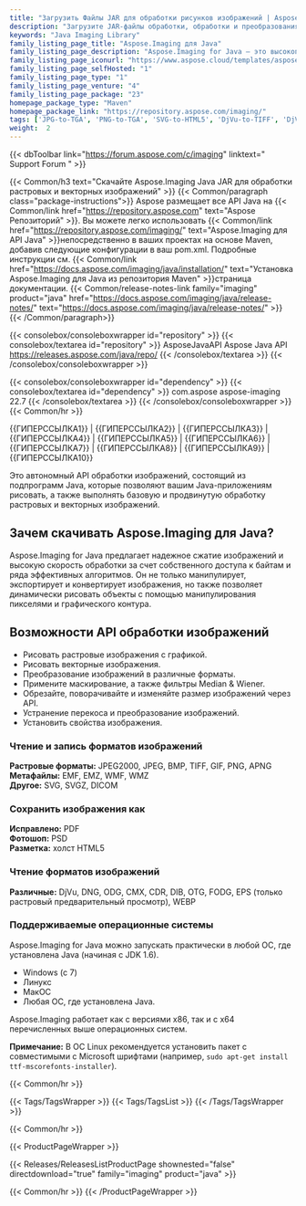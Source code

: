 ```yaml
---
title: "Загрузить Файлы JAR для обработки рисунков изображений | Aspose.Imaging"
description: "Загрузите JAR-файлы обработки, обработки и преобразования изображений. Поддерживает маскирование, фильтры, выравнивание, матричное преобразование, формы, сглаживание и векторы."
keywords: "Java Imaging Library"
family_listing_page_title: "Aspose.Imaging для Java"
family_listing_page_description: "Aspose.Imaging for Java — это высокопроизводительный и хорошо документированный API обработки изображений, который предоставляет разработчикам наиболее гибкую группу процедур обработки изображений для создания, обработки, сохранения и преобразования изображений в своих приложениях Java без необходимости использования редактора изображений. ."
family_listing_page_iconurl: "https://www.aspose.cloud/templates/aspose/App_Themes/V3/images/imaging/272x272/aspose_imaging-for-java-min.png"
family_listing_page_selfHosted: "1"
family_listing_page_type: "1"
family_listing_page_venture: "4"
family_listing_page_package: "23"
homepage_package_type: "Maven"
homepage_package_link: "https://repository.aspose.com/imaging/"
tags: ['JPG-to-TGA', 'PNG-to-TGA', 'SVG-to-HTML5', 'DjVu-to-TIFF', 'DjVu-to-PDF', 'DNG-to-JPEG', 'image-to-PSD', 'PSD-to-JPG', 'image-to-PSD', 'WMF-to-PNG']
weight:  2
---
```


{{< dbToolbar link="https://forum.aspose.com/c/imaging" linktext=" Support Forum " >}}

{{< Common/h3 text="Скачайте Aspose.Imaging Java JAR для обработки растровых и векторных изображений"  >}}
{{< Common/paragraph class="package-instructions">}}
Aspose размещает все API Java на
{{< Common/link href="https://repository.aspose.com" text="Aspose Репозиторий"  >}}. Вы можете легко использовать
{{< Common/link href="https://repository.aspose.com/imaging/" text="Aspose.Imaging для API Java"  >}}непосредственно в ваших проектах на основе Maven, добавив следующие конфигурации в ваш pom.xml. Подробные инструкции см.
{{< Common/link href="https://docs.aspose.com/imaging/java/installation/" text="Установка Aspose.Imaging для Java из репозитория Maven"  >}}страница документации.
{{< Common/release-notes-link family="imaging" product="java" href="https://docs.aspose.com/imaging/java/release-notes/" text="https://docs.aspose.com/imaging/java/release-notes/"  >}}
{{< /Common/paragraph>}}

{{< consolebox/consoleboxwrapper id="repository" >}}
   {{< consolebox/textarea id="repository" >}} 
      <repository>
      <id>AsposeJavaAPI</id>
      <name>Aspose Java API</name>
      <url>https://releases.aspose.com/java/repo/</url>
      </repository> 
   {{< /consolebox/textarea >}}
{{< /consolebox/consoleboxwrapper >}}

{{< consolebox/consoleboxwrapper id="dependency" >}}
   {{< consolebox/textarea id="dependency" >}}
      <dependency>
      <groupId>com.aspose</groupId>
      <artifactId>aspose-imaging</artifactId>
      <version>22.7</version>
      </dependency>
   {{< /consolebox/textarea >}}
{{< /consolebox/consoleboxwrapper >}}
{{< Common/hr >}}

{{ГИПЕРССЫЛКА1}} | {{ГИПЕРССЫЛКА2}} | {{ГИПЕРССЫЛКА3}} | {{ГИПЕРССЫЛКА4}} | {{ГИПЕРССЫЛКА5}} | {{ГИПЕРССЫЛКА6}} | {{ГИПЕРССЫЛКА7}} | {{ГИПЕРССЫЛКА8}} | {{ГИПЕРССЫЛКА9}} | {{ГИПЕРССЫЛКА10}}

Это автономный API обработки изображений, состоящий из подпрограмм Java, которые позволяют вашим Java-приложениям рисовать, а также выполнять базовую и продвинутую обработку растровых и векторных изображений.

## Зачем скачивать Aspose.Imaging для Java?

Aspose.Imaging for Java предлагает надежное сжатие изображений и высокую скорость обработки за счет собственного доступа к байтам и ряда эффективных алгоритмов. Он не только манипулирует, экспортирует и конвертирует изображения, но также позволяет динамически рисовать объекты с помощью манипулирования пикселями и графического контура.

## Возможности API обработки изображений

- Рисовать растровые изображения с графикой.
- Рисовать векторные изображения.
- Преобразование изображений в различные форматы.
- Примените маскирование, а также фильтры Median & Wiener.
- Обрезайте, поворачивайте и изменяйте размер изображений через API.
- Устранение перекоса и преобразование изображений.
- Установить свойства изображения.

### Чтение и запись форматов изображений

**Растровые форматы:** JPEG2000, JPEG, BMP, TIFF, GIF, PNG, APNG\
**Метафайлы:** EMF, EMZ, WMF, WMZ\
**Другое:** SVG, SVGZ, DICOM

### Сохранить изображения как

**Исправлено:** PDF\
**Фотошоп:** PSD\
**Разметка:** холст HTML5

### Чтение форматов изображений

**Различные:** DjVu, DNG, ODG, CMX, CDR, DIB, OTG, FODG, EPS (только растровый предварительный просмотр), WEBP

### Поддерживаемые операционные системы

Aspose.Imaging for Java можно запускать практически в любой ОС, где установлена Java (начиная с JDK 1.6).

- Windows (с 7)
- Линукс
- МакОС
- Любая ОС, где установлена Java.

Aspose.Imaging работает как с версиями x86, так и с x64 перечисленных выше операционных систем.

**Примечание:** В ОС Linux рекомендуется установить пакет с совместимыми с Microsoft шрифтами (например, `sudo apt-get install ttf-mscorefonts-installer`).

{{< Common/hr >}}

{{< Tags/TagsWrapper >}}
 {{< Tags/TagsList >}}
{{< /Tags/TagsWrapper >}}

{{< Common/hr >}}

{{< ProductPageWrapper >}}
<!-- ReleasesListProductPage-->
   {{< Releases/ReleasesListProductPage shownested="false"  directdownload="true" family="imaging" product="java" >}}
<!-- /ReleasesListProductPage-->
{{< Common/hr >}}
{{< /ProductPageWrapper >}}

